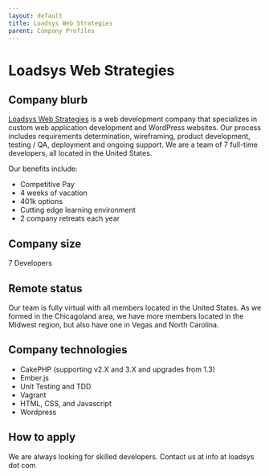 ```yaml
---
layout: default
title: Loadsys Web Strategies
parent: Company Profiles
---
```


# Loadsys Web Strategies

## Company blurb

[Loadsys Web Strategies](https://www.loadsys.com.com) is a web development company that specializes in custom web application development and WordPress websites. Our process includes requirements determination, wireframing, product development, testing / QA, deployment and ongoing support. We are a team of 7 full-time developers, all located in the United States.

Our benefits include:

-   Competitive Pay
-   4 weeks of vacation
-   401k options
-   Cutting edge learning environment
-   2 company retreats each year

## Company size

7 Developers

## Remote status

Our team is fully virtual with all members located in the United States.  As we formed in the Chicagoland area, we have more members located in the Midwest region, but also have one in Vegas and North Carolina.

## Company technologies

-   CakePHP (supporting v2.X and 3.X and upgrades from 1.3)
-   Ember.js
-   Unit Testing and TDD
-   Vagrant
-   HTML, CSS, and Javascript
-   Wordpress

## How to apply

We are always looking for skilled developers.  Contact us at info at loadsys dot com
